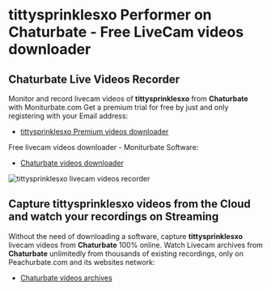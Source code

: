 # tittysprinklesxo Performer on Chaturbate - Free LiveCam videos downloader

## Chaturbate Live Videos Recorder

Monitor and record livecam videos of **tittysprinklesxo** from **Chaturbate** with Moniturbate.com
Get a premium trial for free by just and only registering with your Email address:
* [tittysprinklesxo Premium videos downloader](https://moniturbate.com/request-demo-licence-key.html)

Free livecam videos downloader - Moniturbate Software:
* [Chaturbate videos downloader](https://moniturbate.com/moniturbate-download-software.html)

![tittysprinklesxo livecam videos recorder](https://peachurnet.com/templates/moniturbate-software.png)


## Capture tittysprinklesxo videos from the Cloud and watch your recordings on Streaming

Without the need of downloading a software, capture **tittysprinklesxo** livecam videos from **Chaturbate** 100% online.
Watch Livecam archives from **Chaturbate** unlimitedly from thousands of existing recordings, only on Peachurbate.com and its websites network:
* [Chaturbate videos archives](https://peachurnet.com/)